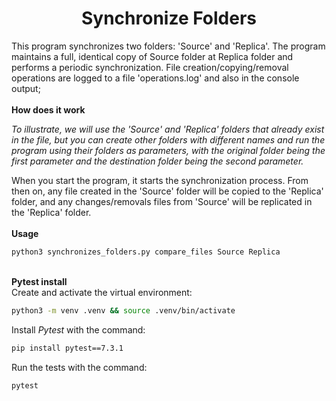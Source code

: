 <h1 align='center'><b>Synchronize Folders</b></b></h1>
This program synchronizes two folders: 'Source' and 'Replica'. The program maintains a full, identical copy of Source folder at Replica folder and performs a periodic synchronization.
File creation/copying/removal operations are logged to a file 'operations.log' and also in the console output;
<br><br>
<strong>How does it work</strong>
<br>

*To illustrate, we will use the 'Source' and 'Replica' folders that already exist in the file, but you can create other folders with different names and run the program using their 
folders as parameters, with the original folder being the first parameter and the destination folder being the second parameter.*

When you start the program, it starts the synchronization process. From then on, any file created in the 'Source' folder will be copied to the 'Replica' folder, and any changes/removals
files from 'Source' will be replicated in the 'Replica' folder.
<br><br>
<strong>Usage</strong>
<br />

```bash
python3 synchronizes_folders.py compare_files Source Replica
```
<br>
<strong>Pytest install</strong>
<br />
Create and activate the virtual environment:

```bash
python3 -m venv .venv && source .venv/bin/activate
```

Install *Pytest* with the command:
```bash
pip install pytest==7.3.1
```

Run the tests with the command:

```bash
pytest
```
